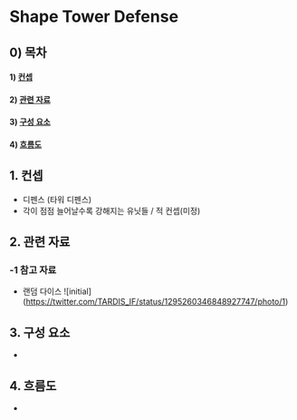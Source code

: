 # Shape Tower Defense

## 0) 목차
#### 1) [컨셉](#컨셉)
#### 2) [관련 자료](#관련_자료)
#### 3) [구성 요소](#구성_요소)
#### 4) [흐름도](#흐름도)

## 1. 컨셉
- 디펜스 (타워 디펜스)
- 각이 점점 늘어날수록 강해지는 유닛들 / 적 컨셉(미정)
## 2. 관련 자료
### -1 참고 자료
- 랜덤 다이스
![initial] (https://twitter.com/TARDIS_IF/status/1295260346848927747/photo/1)
## 3. 구성 요소
- 
## 4. 흐름도
- 
